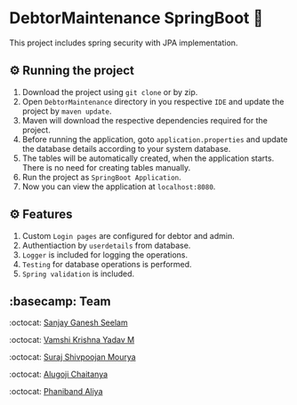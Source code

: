 # DebtorMaintenance SpringBoot :leaves:

This project includes spring security with JPA implementation.

## :gear: Running the project

1. Download the project using ```git clone``` or by zip.
2. Open ```DebtorMaintenance``` directory in you respective ```IDE``` and update the project by ```maven update```.
3. Maven will download the respective dependencies required for the project.
4. Before running the application, goto ```application.properties``` and update the database details according to your system database.
5. The tables will be automatically created, when the application starts. There is no need for creating tables manually.
6. Run the project as ```SpringBoot Application```.
7. Now you can view the application at ```localhost:8080```.

## :gear: Features

1. Custom ```Login pages``` are configured for debtor and admin.
2. Authentiaction by ```userdetails``` from database.
3. ```Logger``` is included for logging the operations.
4. ```Testing``` for database operations is performed.
5. ```Spring validation``` is included.

## :basecamp: Team

:octocat:	[Sanjay Ganesh Seelam](https://github.com/Sanju525)

:octocat:	[Vamshi Krishna Yadav M](https://github.com/Mvkyadav)

:octocat:	[Suraj Shivpoojan Mourya](#)

:octocat:	[Alugoji Chaitanya](#)

:octocat:	[Phaniband Aliya](https://github.com/AliyaKhanP)
